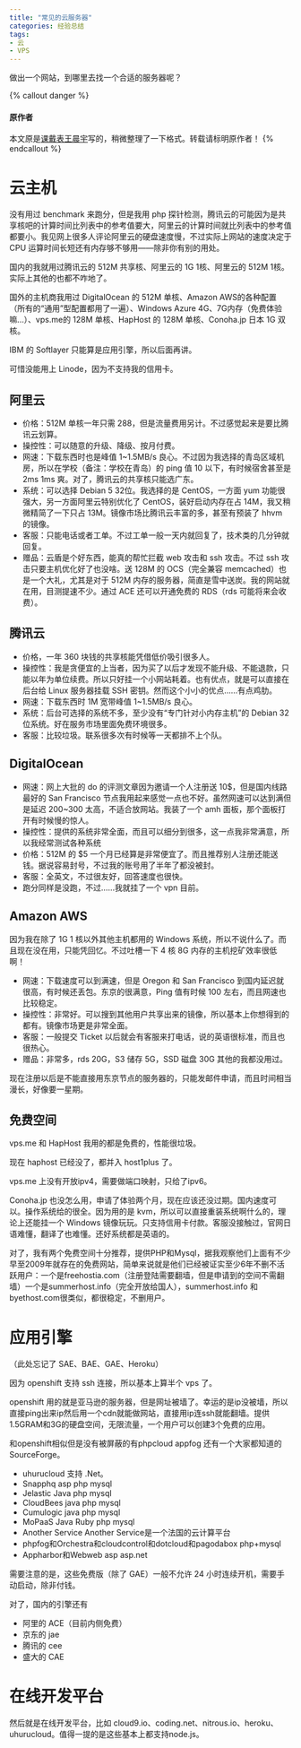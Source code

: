 ```yaml
---
title: "常见的云服务器"
categories: 经验总结
tags:
- 云
- VPS
---
```

做出一个网站，到哪里去找一个合适的服务器呢？

{% callout danger %}
#### 原作者

本文原是[课戴表王晨宇](http://wangchenyu.net.cn)写的，稍微整理了一下格式。转载请标明原作者！
{% endcallout %}

# 云主机

没有用过 benchmark 来跑分，但是我用 php 探针检测，腾讯云的可能因为是共享核吧的计算时间比列表中的参考值要大，阿里云的计算时间就比列表中的参考值都要小。我见网上很多人评论阿里云的硬盘速度慢，不过实际上网站的速度决定于 CPU 运算时间长短还有内存够不够用——除非你有别的用处。

国内的我就用过腾讯云的 512M 共享核、阿里云的 1G 1核、阿里云的 512M 1核。实际上其他的也都不咋地了。

国外的主机商我用过 DigitalOcean 的 512M 单核、Amazon AWS的各种配置（所有的“通用”型配置都用了一遍）、Windows Azure 4G、7G内存（免费体验嘛…）、vps.me的 128M 单核、HapHost 的 128M 单核、Conoha.jp 日本 1G 双核。

IBM 的 Softlayer 只能算是应用引擎，所以后面再讲。

可惜没能用上 Linode，因为不支持我的信用卡。

## 阿里云

* 价格：512M 单核一年只需 288，但是流量费用另计。不过感觉起来是要比腾讯云划算。
* 操控性：可以随意的升级、降级、按月付费。
* 网速：下载东西时也是峰值 1~1.5MB/s 良心。不过因为我选择的青岛区域机房，所以在学校（备注：学校在青岛）的 ping 值 10 以下，有时候宿舍甚至是 2ms 1ms 爽。对了，腾讯云的共享核只能选广东。
* 系统：可以选择 Debian 5 32位。我选择的是 CentOS，一方面 yum 功能很强大，另一方面阿里云特别优化了 CentOS，装好启动内存在占 14M，我又稍微精简了一下只占 13M。镜像市场比腾讯云丰富的多，甚至有预装了 hhvm 的镜像。
* 客服：只能电话或者工单。不过工单一般一天内就回复了，技术类的几分钟就回复。
* 赠品：云盾是个好东西，能真的帮忙拦截 web 攻击和 ssh 攻击。不过 ssh 攻击只要主机优化好了也没啥。送 128M 的 OCS（完全兼容 memcached）也是一个大礼，尤其是对于 512M 内存的服务器，简直是雪中送炭。我的网站就在用，目测提速不少。通过 ACE 还可以开通免费的 RDS（rds 可能将来会收费）。

## 腾讯云

* 价格，一年 360 块钱的共享核能凭借低价吸引很多人。
* 操控性：我是贪便宜的上当者，因为买了以后才发现不能升级、不能退款，只能以年为单位续费。所以只好挂一个小网站耗着。也有优点，就是可以直接在后台给 Linux 服务器挂载 SSH 密钥。然而这个小小的优点……有点鸡肋。
* 网速：下载东西时 1M 宽带峰值 1~1.5MB/s 良心。
* 系统：后台可选择的系统不多，至少没有“专门针对小内存主机”的 Debian 32 位系统。好在服务市场里面免费环境很多。
* 客服：比较垃圾。联系很多次有时候等一天都排不上个队。

## DigitalOcean

* 网速：网上大批的 do 的评测文章因为邀请一个人注册送 10$，但是国内线路最好的 San Francisco 节点我用起来感觉一点也不好。虽然网速可以达到满但是延迟 200~300 太高，不适合放网站。我装了一个 amh 面板，那个面板打开有时候慢的惊人。
* 操控性：提供的系统非常全面，而且可以细分到很多，这一点我非常满意，所以我经常测试各种系统
* 价格：512M 的 $5 一个月已经算是非常便宜了。而且推荐别人注册还能送钱。据说容易封号，不过我的账号用了半年了都没被封。
* 客服：全英文，不过很友好，回答速度也很快。
* 跑分同样是没跑，不过……我就挂了一个 vpn 目前。

## Amazon AWS

因为我在除了 1G 1 核以外其他主机都用的 Windows 系统，所以不说什么了。而且现在没在用，只能凭回忆。不过吐槽一下 4 核 8G 内存的主机挖矿效率很低啊！

* 网速：下载速度可以到满速，但是 Oregon 和 San Francisco 到国内延迟就很高，有时候还丢包。东京的很满意，Ping 值有时候 100 左右，而且网速也比较稳定。
* 操控性：非常好。可以搜到其他用户共享出来的镜像，所以基本上你想得到的都有。镜像市场更是非常全面。
* 客服：一般提交 Ticket 以后就会有客服来打电话，说的英语很标准，而且也很热心。
* 赠品：非常多，rds 20G，S3 储存 5G，SSD 磁盘 30G 其他的我都没用过。

现在注册以后是不能直接用东京节点的服务器的，只能发邮件申请，而且时间相当漫长，好像要一星期。

## 免费空间

vps.me 和 HapHost 我用的都是免费的，性能很垃圾。

现在 haphost 已经没了，都并入 host1plus 了。

vps.me 上没有开放ipv4，需要做端口映射，只给了ipv6。

Conoha.jp 也没怎么用，申请了体验两个月，现在应该还没过期。国内速度可以。操作系统给的很全。因为用的是 kvm，所以可以直接重装系统啊什么的，理论上还能挂一个 Windows 镜像玩玩。只支持信用卡付款。客服没接触过，官网日语难懂，翻译了也难懂。还好系统都是英语的。

对了，我有两个免费空间十分推荐，提供PHP和Mysql，据我观察他们上面有不少早至2009年就存在的免费网站，简单来说就是他们已经被证实至少6年不删不活跃用户：一个是freehostia.com（注册登陆需要翻墙，但是申请到的空间不需翻墙）一个是summerhost.info（完全开放给国人），summerhost.info 和 byethost.com很类似，都很稳定，不删用户。

# 应用引擎

（此处忘记了 SAE、BAE、GAE、Heroku）

因为 openshift 支持 ssh 连接，所以基本上算半个 vps 了。

openshift 用的就是亚马逊的服务器，但是网址被墙了。幸运的是ip没被墙，所以直接ping出来ip然后用一个cdn就能做网站，直接用ip连ssh就能翻墙。提供1.5GRAM和3G的硬盘空间，无限流量，一个用户可以创建3个免费的应用。

和openshift相似但是没有被屏蔽的有phpcloud appfog 还有一个大家都知道的 SourceForge。

* uhurucloud 支持 .Net。
* Snapphq  asp php mysql
* Jelastic Java php mysql
* CloudBees java php mysql
* Cumulogic java php mysql
* MoPaaS Java Ruby php mysql
* Another Service  Another Service是一个法国的云计算平台
* phpfog和Orchestra和cloudcontrol和dotcloud和pagodabox php+mysql
* Appharbor和Webweb asp asp.net

需要注意的是，这些免费版（除了 GAE）一般不允许 24 小时连续开机，需要手动启动，除非付钱。

对了，国内的引擎还有
* 阿里的 ACE（目前内侧免费）
* 京东的 jae
* 腾讯的 cee
* 盛大的 CAE

# 在线开发平台

然后就是在线开发平台，比如 cloud9.io、coding.net、nitrous.io、heroku、uhurucloud。值得一提的是这些基本上都支持node.js。
